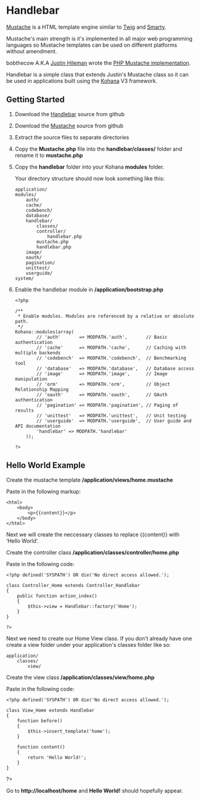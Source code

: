 # Handlebar #

[Mustache][1] is a HTML template engine similar to [Twig][2] and [Smarty][3].

Mustache's main strength is it's implemented in all major web programming languages so Mustache templates can be used on different platforms without amendment.

bobthecow A.K.A [Justin Hileman][4] wrote the [PHP Mustache implementation][5].

Handlebar is a simple class that extends Justin's Mustache class so it can be used in applications built using the [Kohana][6] V3 framework.

## Getting Started ##

1.	Download the [Handlebar][7] source from github

2.	Download the [Mustache][5] source from github

3.	Extract the source files to separate directories

4.	Copy the **Mustache.php** file into the **handlebar/classes/** folder and rename it to **mustache.php**

5.	Copy the **handlebar** folder into your Kohana **modules** folder.  

	Your directory structure should now look something like this:  

		application/
		modules/
			auth/
			cache/
			codebench/
			database/
			handlebar/
				classes/
				controller/
					handlebar.php
				mustache.php
				handlebar.php
			image/
			oauth/
			pagination/
			unittest/
			userguide/
		system/

6.	Enable the handlebar module in **/application/bootstrap.php**  

		<?php
		
		/**
		 * Enable modules. Modules are referenced by a relative or absolute path.
		 */
		Kohana::modules(array(
				// 'auth'       => MODPATH.'auth',       // Basic authentication
				// 'cache'      => MODPATH.'cache',      // Caching with multiple backends
				// 'codebench'  => MODPATH.'codebench',  // Benchmarking tool
				// 'database'   => MODPATH.'database',   // Database access
				// 'image'      => MODPATH.'image',      // Image manipulation
				// 'orm'        => MODPATH.'orm',        // Object Relationship Mapping
				// 'oauth'      => MODPATH.'oauth',      // OAuth authentication
				// 'pagination' => MODPATH.'pagination', // Paging of results
				// 'unittest'   => MODPATH.'unittest',   // Unit testing
				// 'userguide'  => MODPATH.'userguide',  // User guide and API documentation
				'handlebar' => MODPATH.'handlebar'
			));
		
		?> 


## Hello World Example ##

Create the mustache template **/application/views/home.mustache**

Paste in the following markup:

	<html>
		<body>
			<p>{{content}}</p>
		</body>
	</html>


Next we will create the neccessary classes to replace &#123;&#123;content&#125;&#125; with &lsquo;Hello World&rsquo;.

Create the controller class **/application/classes/controller/home.php**

Paste in the following code:  

	<?php defined('SYSPATH') OR die('No direct access allowed.');

	class Controller_Home extends Controller_Handlebar
	{
		public function action_index()
		{
			$this->view = Handlebar::factory('Home');
		}
	}

	?>

Next we need to create our Home View class.  If you don't already have one create a view folder under your application's classes folder like so:

	application/
		classes/
			view/

Create the view class **/application/classes/view/home.php**

Paste in the following code:  

	<?php defined('SYSPATH') OR die('No direct access allowed.');

	class View_Home extends Handlebar
	{
		function before()
		{
			$this->insert_template('home');
		}
	
		function content()
		{
			return 'Hello World!';
		}
	}

?>

Go to **http://localhost/home** and **Hello World!** should hopefully appear.

[1]: http://mustache.github.com/
[2]: http://www.twig-project.org/
[3]: http://www.smarty.net/
[4]: http://justinhileman.com
[5]: https://github.com/bobthecow/mustache.php
[6]: http://kohanaframework.org/
[7]: https://github.com/malkintower/handlebar
